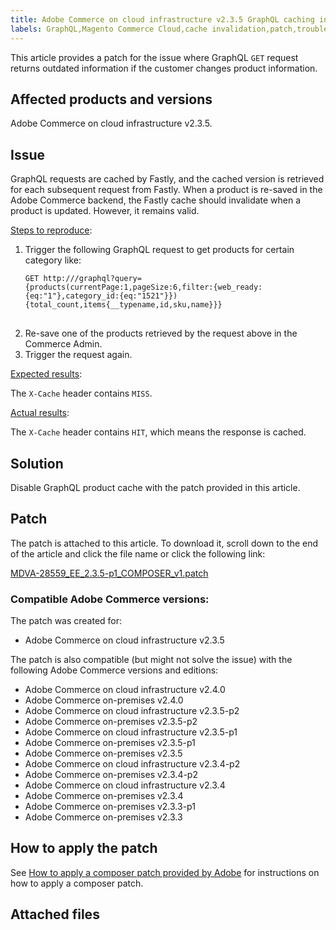 ```yaml
---
title: Adobe Commerce on cloud infrastructure v2.3.5 GraphQL caching invalidation not working
labels: GraphQL,Magento Commerce Cloud,cache invalidation,patch,troubleshooting,Adobe Commerce,cloud infrastructure,on-premises
---
```


This article provides a patch for the issue where GraphQL `GET` request returns outdated information if the customer changes product information.

## Affected products and versions

Adobe Commerce on cloud infrastructure v2.3.5.

## Issue

GraphQL requests are cached by Fastly, and the cached version is retrieved for each subsequent request from Fastly. When a product is re-saved in the Adobe Commerce backend, the Fastly cache should invalidate when a product is updated. However, it remains valid.

<ins>Steps to reproduce</ins>:

1. Trigger the following GraphQL request to get products for certain category like:
    <pre><code class="language-graphql">GET http://<magento2-server>/graphql?query={products(currentPage:1,pageSize:6,filter:{web_ready:{eq:"1"},category_id:{eq:"1521"}}){total_count,items{__typename,id,sku,name}}}</code>
    </pre>    
1. Re-save one of the products retrieved by the request above in the Commerce Admin.
1. Trigger the request again.

<ins>Expected results</ins>:

The `X-Cache` header contains `MISS`.

<ins>Actual results</ins>:

The `X-Cache` header contains `HIT`, which means the response is cached.

## Solution

Disable GraphQL product cache with the patch provided in this article.

## Patch

The patch is attached to this article. To download it, scroll down to the end of the article and click the file name or click the following link:

 [MDVA-28559\_EE\_2.3.5-p1\_COMPOSER\_v1.patch](assets/MDVA-28559_EE_2.3.5-p1_v1.composer.patch.zip)

### Compatible Adobe Commerce versions:

The patch was created for:

* Adobe Commerce on cloud infrastructure v2.3.5

The patch is also compatible (but might not solve the issue) with the following Adobe Commerce versions and editions:

* Adobe Commerce on cloud infrastructure v2.4.0
* Adobe Commerce on-premises v2.4.0
* Adobe Commerce on cloud infrastructure v2.3.5-p2
* Adobe Commerce on-premises v2.3.5-p2
* Adobe Commerce on cloud infrastructure v2.3.5-p1
* Adobe Commerce on-premises v2.3.5-p1
* Adobe Commerce on-premises v2.3.5
* Adobe Commerce on cloud infrastructure v2.3.4-p2
* Adobe Commerce on-premises v2.3.4-p2
* Adobe Commerce on cloud infrastructure v2.3.4
* Adobe Commerce on-premises v2.3.4
* Adobe Commerce on-premises v2.3.3-p1
* Adobe Commerce on-premises v2.3.3

## How to apply the patch

See [How to apply a composer patch provided by Adobe](https://support.magento.com/hc/en-us/articles/360028367731) for instructions on how to apply a composer patch.

## Attached files

